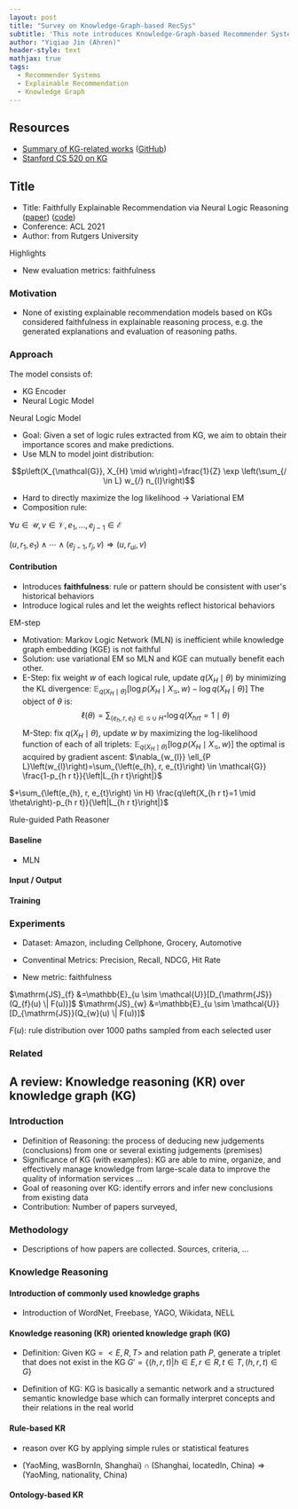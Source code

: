 ```yaml
---
layout: post
title: "Survey on Knowledge-Graph-based RecSys"
subtitle: 'This note introduces Knowledge-Graph-based Recommender Systems'
author: "Yiqiao Jin (Ahren)"
header-style: text
mathjax: true
tags:
  - Recommender Systems
  - Explainable Recommendation
  - Knowledge Graph
---
```


## Resources

* [Summary of KG-related works](https://shaoxiongji.github.io/knowledge-graphs/) ([GitHub](https://github.com/shaoxiongji/knowledge-graphs))
* [Stanford CS 520 on KG](https://www.youtube.com/playlist?list=PLDhh0lALedc7LC_5wpi5gDnPRnu1GSyRG)


## Title
* Title: Faithfully Explainable Recommendation via Neural Logic Reasoning ([paper]()) ([code](https://github.com/orcax/LOGER))
* Conference: ACL 2021
* Author: from Rutgers University

Highlights
* New evaluation metrics: faithfulness

### Motivation

* None of existing explainable recommendation models based on KGs considered faithfulness in explainable reasoning process, e.g. the generated explanations and evaluation of reasoning paths.

### Approach
The model consists of:

* KG Encoder
* Neural Logic Model

Neural Logic Model
* Goal: Given a set of logic rules extracted from KG, we aim to obtain their importance scores and make predictions.
* Use MLN to model joint distribution:

$$p\left(X_{\mathcal{G}}, X_{H} \mid w\right)=\frac{1}{Z} \exp \left(\sum_{/ \in L} w_{/} n_{l}\right)$$

* Hard to directly maximize the log likelihood $\rightarrow$ Variational EM
* Composition rule:

$\forall u \in \mathcal{U}, v \in \mathcal{V}, e_{1}, \ldots, e_{j-1} \in \mathcal{E}$

$(u, r_{1}, e_{1}) \wedge \cdots \wedge(e_{j-1}, r_{j}, v) \Rightarrow(u, r_{u i}, v)$

#### Contribution

* Introduces **faithfulness**: rule or pattern should be consistent with user's historical behaviors
* Introduce logical rules and let the weights reflect historical behaviors

EM-step
* Motivation: Markov Logic Network (MLN) is inefficient while knowledge graph embedding (KGE) is not faithful
* Solution: use variational EM so MLN and KGE can mutually benefit each other.
* E-Step: fix weight $w$ of each logical rule, update $q\left(X_{H} \mid \theta\right)$ by minimizing the $\mathrm{KL}$ divergence: $\mathbb{E}_{q\left(X_{H} \mid \theta\right)}\left[\log p\left(X_{H} \mid X_{\mathcal{G}}, w\right)-\log q\left(X_{H} \mid \theta\right)\right]$
The object of $\theta$ is:
$$\ell(\theta)=\sum_{\left(e_{h}, r, e_{t}\right) \in \mathcal{G} \cup H^{+}} \log q\left(X_{h r t}=1 \mid \theta\right)$$
M-Step: fix $q\left(X_{H} \mid \theta\right)$, update $w$ by maximizing the log-likelihood function of each of all triplets: $\mathbb{E}_{q\left(X_{H} \mid \theta\right)}\left[\log p\left(X_{H} \mid X_{\mathcal{G}}, w\right)\right]$
the optimal is acquired by gradient ascent:
$\nabla_{w_{l}} \ell_{P L}\left(w_{l}\right)=\sum_{\left(e_{h}, r, e_{t}\right) \in \mathcal{G}} \frac{1-p_{h r t}}{\left|L_{h r t}\right|}$

$+\sum_{\left(e_{h}, r, e_{t}\right) \in H} \frac{q\left(X_{h r t}=1 \mid \theta\right)-p_{h r t}}{\left|L_{h r t}\right|}$

Rule-guided Path Reasoner


#### Baseline
* MLN

#### Input / Output

#### Training 


### Experiments
* Dataset: Amazon, including Cellphone, Grocery, Automotive
* Conventinal Metrics: Precision, Recall, NDCG, Hit Rate

* New metric: faithfulness

$\mathrm{JS}_{f} &=\mathbb{E}_{u \sim \mathcal{U}}[D_{\mathrm{JS}}(Q_{f}(u) \| F(u))]$
$\mathrm{JS}_{w} &=\mathbb{E}_{u \sim \mathcal{U}}[D_{\mathrm{JS}}(Q_{w}(u) \| F(u))]$

$F(u)$: rule distribution over 1000 paths sampled from each selected user

### Related

## A review: Knowledge reasoning (KR) over knowledge graph (KG)

### Introduction
* Definition of Reasoning: the process of deducing new judgements (conclusions) from one or several existing judgements (premises)
* Significance of KG (with examples): KG are able to mine, organize, and effectively manage knowledge from large-scale data to improve the quality of information services ...
* Goal of reasoning over KG: identify errors and infer new conclusions from existing data
* Contribution: Number of papers surveyed, 

### Methodology
* Descriptions of how papers are collected. Sources, criteria, ...

### Knowledge Reasoning

#### Introduction of commonly used knowledge graphs
* Introduction of WordNet, Freebase, YAGO, Wikidata, NELL

#### Knowledge reasoning (KR) oriented knowledge graph (KG)
* Definition: Given KG = $<E, R, T>$ and relation path $P$, generate a triplet that does not exist in the KG $G' = \{(h,r,t)|h \in E,r \in R,t \in T, (h,r,t) \in G\}$

* Definition of KG: KG is basically a semantic network and a structured semantic knowledge base which can formally interpret concepts and their relations in the real world

#### Rule-based KR

* reason over KG by applying simple rules or statistical features

* $($YaoMing, wasBornIn, Shanghai$) \cap ($Shanghai, locatedIn,
China$) \Rightarrow ($YaoMing, nationality, China$)$

#### Ontology-based KR
